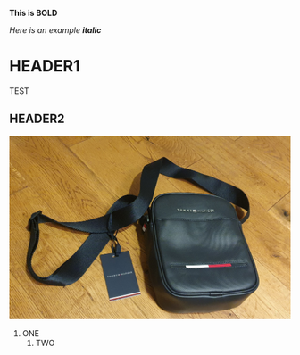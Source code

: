 __This is BOLD__

_Here is an example **italic**_

# HEADER1
TEST

## HEADER2

![Link an image.](20221111_233432.jpg)

1. ONE
   1. TWO
